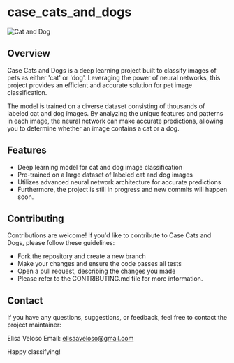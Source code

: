 ﻿# case_cats_and_dogs
 
 ![Cat and Dog](https://miro.medium.com/v2/resize:fit:1400/1*BIpRgx5FsEMhr1k2EqBKFg.gif)
 
## Overview

Case Cats and Dogs is a deep learning project built to classify images of pets as either 'cat' or 'dog'. Leveraging the power of neural networks, this project provides an efficient and accurate solution for pet image classification.

The model is trained on a diverse dataset consisting of thousands of labeled cat and dog images. By analyzing the unique features and patterns in each image, the neural network can make accurate predictions, allowing you to determine whether an image contains a cat or a dog.

## Features

- Deep learning model for cat and dog image classification
- Pre-trained on a large dataset of labeled cat and dog images
- Utilizes advanced neural network architecture for accurate predictions
- Furthermore, the project is still in progress and new commits will happen soon.

## Contributing
Contributions are welcome! If you'd like to contribute to Case Cats and Dogs, please follow these guidelines:

  - Fork the repository and create a new branch
  - Make your changes and ensure the code passes all tests
  - Open a pull request, describing the changes you made
  - Please refer to the CONTRIBUTING.md file for more information.

## Contact
If you have any questions, suggestions, or feedback, feel free to contact the project maintainer:

Elisa Veloso
Email: elisaaveloso@gmail.com


Happy classifying!
